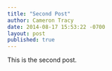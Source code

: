 ```yaml
---
title: "Second Post"
author: Cameron Tracy
date: 2014-08-17 15:53:22 -0700
layout: post
published: true
---
```

This is the second post.